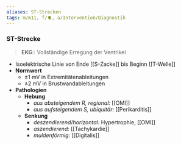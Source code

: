```yaml
---
aliases: ST-Strecken
tags: m/m11, f/🫀, a/Intervention/Diagnostik
---
```

### ST-Strecke
> **EKG**:: Vollständige Erregung der Ventrikel
- Isoelektrische Linie von Ende [[S-Zacke]] bis Beginn [[T-Welle]]
- **Normwert**
	- ±1 mV in Extremitätenableitungen
	- ±2 mV in Brustwandableitungen
- **Pathologien** 
	- **Hebung**
		- *aus absteigendem R, regional:* [[OMI]]
		- *aus aufsteigendem S, ubiquitär:* [[Perikarditis]]
	- **Senkung**
		- *deszendierend/horizontal:* Hypertrophie, [[OMI]]
		- *aszendierend:* [[Tachykardie]]
		- *muldenförmig:* [[Digitalis]]
